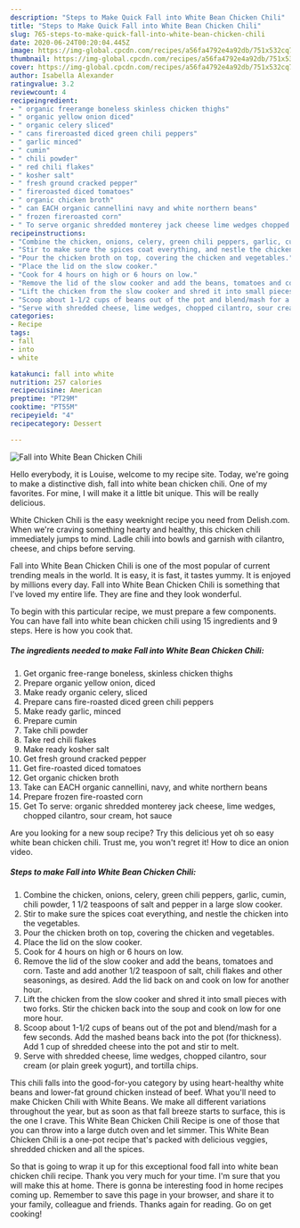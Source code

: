 ```yaml
---
description: "Steps to Make Quick Fall into White Bean Chicken Chili"
title: "Steps to Make Quick Fall into White Bean Chicken Chili"
slug: 765-steps-to-make-quick-fall-into-white-bean-chicken-chili
date: 2020-06-24T00:20:04.445Z
image: https://img-global.cpcdn.com/recipes/a56fa4792e4a92db/751x532cq70/fall-into-white-bean-chicken-chili-recipe-main-photo.jpg
thumbnail: https://img-global.cpcdn.com/recipes/a56fa4792e4a92db/751x532cq70/fall-into-white-bean-chicken-chili-recipe-main-photo.jpg
cover: https://img-global.cpcdn.com/recipes/a56fa4792e4a92db/751x532cq70/fall-into-white-bean-chicken-chili-recipe-main-photo.jpg
author: Isabella Alexander
ratingvalue: 3.2
reviewcount: 4
recipeingredient:
- " organic freerange boneless skinless chicken thighs"
- " organic yellow onion diced"
- " organic celery sliced"
- " cans fireroasted diced green chili peppers"
- " garlic minced"
- " cumin"
- " chili powder"
- " red chili flakes"
- " kosher salt"
- " fresh ground cracked pepper"
- " fireroasted diced tomatoes"
- " organic chicken broth"
- " can EACH organic cannellini navy and white northern beans"
- " frozen fireroasted corn"
- " To serve organic shredded monterey jack cheese lime wedges chopped cilantro sour cream hot sauce"
recipeinstructions:
- "Combine the chicken, onions, celery, green chili peppers, garlic, cumin, chili powder, 1 1/2 teaspoons of salt and pepper in a large slow cooker."
- "Stir to make sure the spices coat everything, and nestle the chicken into the vegetables."
- "Pour the chicken broth on top, covering the chicken and vegetables."
- "Place the lid on the slow cooker."
- "Cook for 4 hours on high or 6 hours on low."
- "Remove the lid of the slow cooker and add the beans, tomatoes and corn. Taste and add another 1/2 teaspoon of salt, chili flakes and other seasonings, as desired. Add the lid back on and cook on low for another hour."
- "Lift the chicken from the slow cooker and shred it into small pieces with two forks. Stir the chicken back into the soup and cook on low for one more hour."
- "Scoop about 1-1/2 cups of beans out of the pot and blend/mash for a few seconds. Add the mashed beans back into the pot (for thickness). Add 1 cup of shredded cheese into the pot and stir to melt."
- "Serve with shredded cheese, lime wedges, chopped cilantro, sour cream (or plain greek yogurt), and tortilla chips."
categories:
- Recipe
tags:
- fall
- into
- white

katakunci: fall into white 
nutrition: 257 calories
recipecuisine: American
preptime: "PT29M"
cooktime: "PT55M"
recipeyield: "4"
recipecategory: Dessert

---
```



![Fall into White Bean Chicken Chili](https://img-global.cpcdn.com/recipes/a56fa4792e4a92db/751x532cq70/fall-into-white-bean-chicken-chili-recipe-main-photo.jpg)

Hello everybody, it is Louise, welcome to my recipe site. Today, we're going to make a distinctive dish, fall into white bean chicken chili. One of my favorites. For mine, I will make it a little bit unique. This will be really delicious.

White Chicken Chili is the easy weeknight recipe you need from Delish.com. When we&#39;re craving something hearty and healthy, this chicken chili immediately jumps to mind. Ladle chili into bowls and garnish with cilantro, cheese, and chips before serving.

Fall into White Bean Chicken Chili is one of the most popular of current trending meals in the world. It is easy, it is fast, it tastes yummy. It is enjoyed by millions every day. Fall into White Bean Chicken Chili is something that I've loved my entire life. They are fine and they look wonderful.


To begin with this particular recipe, we must prepare a few components. You can have fall into white bean chicken chili using 15 ingredients and 9 steps. Here is how you cook that.

<!--inarticleads1-->

##### The ingredients needed to make Fall into White Bean Chicken Chili:

1. Get  organic free-range boneless, skinless chicken thighs
1. Prepare  organic yellow onion, diced
1. Make ready  organic celery, sliced
1. Prepare  cans fire-roasted diced green chili peppers
1. Make ready  garlic, minced
1. Prepare  cumin
1. Take  chili powder
1. Take  red chili flakes
1. Make ready  kosher salt
1. Get  fresh ground cracked pepper
1. Get  fire-roasted diced tomatoes
1. Get  organic chicken broth
1. Take  can EACH organic cannellini, navy, and white northern beans
1. Prepare  frozen fire-roasted corn
1. Get  To serve: organic shredded monterey jack cheese, lime wedges, chopped cilantro, sour cream, hot sauce


Are you looking for a new soup recipe? Try this delicious yet oh so easy white bean chicken chili. Trust me, you won&#39;t regret it! How to dice an onion video. 

<!--inarticleads2-->

##### Steps to make Fall into White Bean Chicken Chili:

1. Combine the chicken, onions, celery, green chili peppers, garlic, cumin, chili powder, 1 1/2 teaspoons of salt and pepper in a large slow cooker.
1. Stir to make sure the spices coat everything, and nestle the chicken into the vegetables.
1. Pour the chicken broth on top, covering the chicken and vegetables.
1. Place the lid on the slow cooker.
1. Cook for 4 hours on high or 6 hours on low.
1. Remove the lid of the slow cooker and add the beans, tomatoes and corn. Taste and add another 1/2 teaspoon of salt, chili flakes and other seasonings, as desired. Add the lid back on and cook on low for another hour.
1. Lift the chicken from the slow cooker and shred it into small pieces with two forks. Stir the chicken back into the soup and cook on low for one more hour.
1. Scoop about 1-1/2 cups of beans out of the pot and blend/mash for a few seconds. Add the mashed beans back into the pot (for thickness). Add 1 cup of shredded cheese into the pot and stir to melt.
1. Serve with shredded cheese, lime wedges, chopped cilantro, sour cream (or plain greek yogurt), and tortilla chips.


This chili falls into the good-for-you category by using heart-healthy white beans and lower-fat ground chicken instead of beef. What you&#39;ll need to make Chicken Chili with White Beans. We make all different variations throughout the year, but as soon as that fall breeze starts to surface, this is the one I crave. This White Bean Chicken Chili Recipe is one of those that you can throw into a large dutch oven and let simmer. This White Bean Chicken Chili is a one-pot recipe that&#39;s packed with delicious veggies, shredded chicken and all the spices. 

So that is going to wrap it up for this exceptional food fall into white bean chicken chili recipe. Thank you very much for your time. I'm sure that you will make this at home. There is gonna be interesting food in home recipes coming up. Remember to save this page in your browser, and share it to your family, colleague and friends. Thanks again for reading. Go on get cooking!
